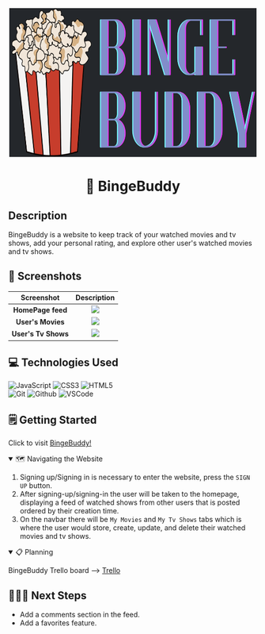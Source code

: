 <div align="center" id="banner">
    <img width="500" height="300" alt="BingeBuddy banner" src="/public/images/brand.png">
</div>

<div align="center" id="header">

# 🍿 BingeBuddy

</div>

## Description

BingeBuddy is a website to keep track of your watched movies and tv shows, add your personal rating, and explore other user's watched movies and tv shows. 

## 📸 Screenshots

|      Screenshot       |                      Description                      |
| :-------------------: | :---------------------------------------------------: |
| **HomePage feed**  | <img src="/images/Simon&apos;s Turn.png" width="300"> |
| **User's Movies** |    <img src="/images/Player turn.png" width="300">    |
|    **User's Tv Shows**     |    <img src="/images/Next Round.png" width="300">     |

## 💻 Technologies Used

![JavaScript](https://img.shields.io/badge/-JavaScript-05122A?style=flat&logo=javascript)
![CSS3](https://img.shields.io/badge/-CSS_Grid-05122A?style=flat&logo=css3)
![HTML5](https://img.shields.io/badge/-HTML5-05122A?style=flat&logo=html5)  
![Git](https://img.shields.io/badge/-Git-05122A?style=flat&logo=git)
![Github](https://img.shields.io/badge/-GitHub-05122A?style=flat&logo=github)
![VSCode](https://img.shields.io/badge/-VS_Code-05122A?style=flat&logo=visualstudio)

## 🗒️ Getting Started

Click to visit [BingeBuddy!][link]

[link]: https://bingebuddy-399b56416df0.herokuapp.com/

<details open>
<summary> 🗺️ Navigating the Website</summary>

1. Signing up/Signing in is necessary to enter the website, press the `SIGN UP` button. 
2. After signing-up/signing-in the user will be taken to the homepage, displaying a feed of watched shows from other users that is posted ordered by their creation time.
3. On the navbar there will be `My Movies` and `My Tv Shows` tabs which is where the user would store, create, update, and delete their watched movies and tv shows.

</details>

<details open>
<summary>📋 Planning</summary>

BingeBuddy Trello board --> [Trello][link]

[link]: https://trello.com/b/rd9NKTX7/project-2

</details>

## 🚶🏻‍➡️ Next Steps

- Add a comments section in the feed.
- Add a favorites feature.

